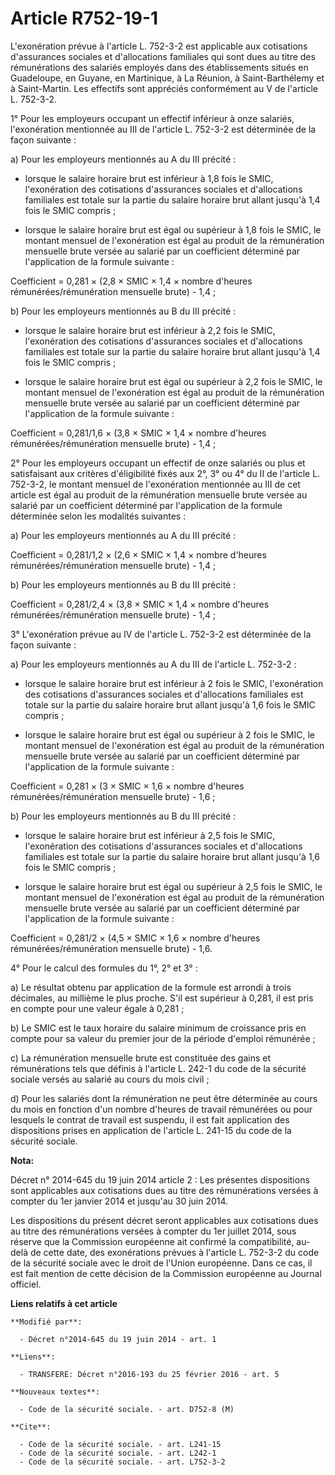 # Article R752-19-1

L'exonération prévue à l'article L. 752-3-2 est applicable aux cotisations d'assurances sociales et d'allocations familiales
qui sont dues au titre des rémunérations des salariés employés dans des établissements situés en Guadeloupe, en Guyane, en
Martinique, à La Réunion, à Saint-Barthélemy et à Saint-Martin. Les effectifs sont appréciés conformément au V de l'article
L. 752-3-2.

1° Pour les employeurs occupant un effectif inférieur à onze salariés, l'exonération mentionnée au III de l'article L.
752-3-2 est déterminée de la façon suivante :

a) Pour les employeurs mentionnés au A du III précité :

- lorsque le salaire horaire brut est inférieur à 1,8 fois le SMIC, l'exonération des cotisations d'assurances sociales et
d'allocations familiales est totale sur la partie du salaire horaire brut allant jusqu'à 1,4 fois le SMIC compris ;

- lorsque le salaire horaire brut est égal ou supérieur à 1,8 fois le SMIC, le montant mensuel de l'exonération est égal au
produit de la rémunération mensuelle brute versée au salarié par un coefficient déterminé par l'application de la formule
suivante :

Coefficient = 0,281 × (2,8 × SMIC × 1,4 × nombre d'heures rémunérées/rémunération mensuelle brute) - 1,4 ;

b) Pour les employeurs mentionnés au B du III précité :

- lorsque le salaire horaire brut est inférieur à 2,2 fois le SMIC, l'exonération des cotisations d'assurances sociales et
d'allocations familiales est totale sur la partie du salaire horaire brut allant jusqu'à 1,4 fois le SMIC compris ;

- lorsque le salaire horaire brut est égal ou supérieur à 2,2 fois le SMIC, le montant mensuel de l'exonération est égal au
produit de la rémunération mensuelle brute versée au salarié par un coefficient déterminé par l'application de la formule
suivante :

Coefficient = 0,281/1,6 × (3,8 × SMIC × 1,4 × nombre d'heures rémunérées/rémunération mensuelle brute) - 1,4 ;

2° Pour les employeurs occupant un effectif de onze salariés ou plus et satisfaisant aux critères d'éligibilité fixés aux 2°,
3° ou 4° du II de l'article L. 752-3-2, le montant mensuel de l'exonération mentionnée au III de cet article est égal au
produit de la rémunération mensuelle brute versée au salarié par un coefficient déterminé par l'application de la formule
déterminée selon les modalités suivantes :

a) Pour les employeurs mentionnés au A du III précité :

Coefficient = 0,281/1,2 × (2,6 × SMIC × 1,4 × nombre d'heures rémunérées/rémunération mensuelle brute) - 1,4 ;

b) Pour les employeurs mentionnés au B du III précité :

Coefficient = 0,281/2,4 × (3,8 × SMIC × 1,4 × nombre d'heures rémunérées/rémunération mensuelle brute) - 1,4 ;

3° L'exonération prévue au IV de l'article L. 752-3-2 est déterminée de la façon suivante :

a) Pour les employeurs mentionnés au A du III de l'article L. 752-3-2 :

- lorsque le salaire horaire brut est inférieur à 2 fois le SMIC, l'exonération des cotisations d'assurances sociales et
d'allocations familiales est totale sur la partie du salaire horaire brut allant jusqu'à 1,6 fois le SMIC compris ;

- lorsque le salaire horaire brut est égal ou supérieur à 2 fois le SMIC, le montant mensuel de l'exonération est égal au
produit de la rémunération mensuelle brute versée au salarié par un coefficient déterminé par l'application de la formule
suivante :

Coefficient = 0,281 × (3 × SMIC × 1,6 × nombre d'heures rémunérées/rémunération mensuelle brute) - 1,6 ;

b) Pour les employeurs mentionnés au B du III précité :

- lorsque le salaire horaire brut est inférieur à 2,5 fois le SMIC, l'exonération des cotisations d'assurances sociales et
d'allocations familiales est totale sur la partie du salaire horaire brut allant jusqu'à 1,6 fois le SMIC compris ;

- lorsque le salaire horaire brut est égal ou supérieur à 2,5 fois le SMIC, le montant mensuel de l'exonération est égal au
produit de la rémunération mensuelle brute versée au salarié par un coefficient déterminé par l'application de la formule
suivante :

Coefficient = 0,281/2 × (4,5 × SMIC × 1,6 × nombre d'heures rémunérées/rémunération mensuelle brute) - 1,6. 

4° Pour le calcul des formules du 1°, 2° et 3° : 

a) Le résultat obtenu par application de la formule est arrondi à trois décimales, au millième le plus proche. S'il est
supérieur à 0,281, il est pris en compte pour une valeur égale à 0,281 ; 

b) Le SMIC est le taux horaire du salaire minimum de croissance pris en compte pour sa valeur du premier jour de la période
d'emploi rémunérée ; 

c) La rémunération mensuelle brute est constituée des gains et rémunérations tels que définis à l'article L. 242-1 du code de
la sécurité sociale versés au salarié au cours du mois civil ; 

d) Pour les salariés dont la rémunération ne peut être déterminée au cours du mois en fonction d'un nombre d'heures de
travail rémunérées ou pour lesquels le contrat de travail est suspendu, il est fait application des dispositions prises en
application de l'article L. 241-15 du code de la sécurité sociale.

**Nota:**

Décret n° 2014-645 du 19 juin 2014 article 2 : Les présentes dispositions sont applicables aux cotisations dues au titre des
rémunérations versées à compter du 1er janvier 2014 et jusqu'au 30 juin 2014.

Les dispositions du présent décret seront applicables aux cotisations dues au titre des rémunérations versées à compter du
1er juillet 2014, sous réserve que la Commission européenne ait confirmé la compatibilité, au-delà de cette date, des
exonérations prévues à l'article L. 752-3-2 du code de la sécurité sociale avec le droit de l'Union européenne. Dans ce cas,
il est fait mention de cette décision de la Commission européenne au Journal officiel.

**Liens relatifs à cet article**

	**Modifié par**:

	  - Décret n°2014-645 du 19 juin 2014 - art. 1

	**Liens**:

	  - TRANSFERE: Décret n°2016-193 du 25 février 2016 - art. 5

	**Nouveaux textes**:

	  - Code de la sécurité sociale. - art. D752-8 (M)

	**Cite**:

	  - Code de la sécurité sociale. - art. L241-15
	  - Code de la sécurité sociale. - art. L242-1
	  - Code de la sécurité sociale. - art. L752-3-2
